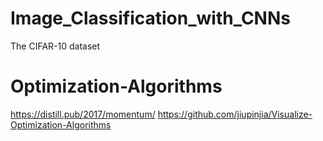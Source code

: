# Image_Classification_with_CNNs
The CIFAR-10 dataset

# Optimization-Algorithms
https://distill.pub/2017/momentum/
https://github.com/jiupinjia/Visualize-Optimization-Algorithms
